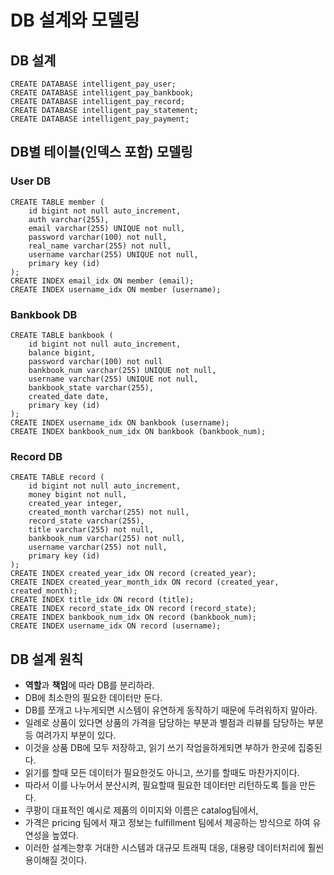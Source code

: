 # DB 설계와 모델링

## DB 설계
```
CREATE DATABASE intelligent_pay_user;
CREATE DATABASE intelligent_pay_bankbook;
CREATE DATABASE intelligent_pay_record;
CREATE DATABASE intelligent_pay_statement;
CREATE DATABASE intelligent_pay_payment;
```

## DB별 테이블(인덱스 포함) 모델링
### User DB
```
CREATE TABLE member (
    id bigint not null auto_increment,
    auth varchar(255),
    email varchar(255) UNIQUE not null,
    password varchar(100) not null,
    real_name varchar(255) not null,
    username varchar(255) UNIQUE not null,
    primary key (id)
);
CREATE INDEX email_idx ON member (email);
CREATE INDEX username_idx ON member (username);
```
### Bankbook DB
```
CREATE TABLE bankbook (
    id bigint not null auto_increment,
    balance bigint,
    password varchar(100) not null
    bankbook_num varchar(255) UNIQUE not null,
    username varchar(255) UNIQUE not null,
    bankbook_state varchar(255),
    created_date date,
    primary key (id)
);
CREATE INDEX username_idx ON bankbook (username);
CREATE INDEX bankbook_num_idx ON bankbook (bankbook_num);
```
### Record DB
```
CREATE TABLE record (
    id bigint not null auto_increment,
    money bigint not null,
    created_year integer,
    created_month varchar(255) not null,
    record_state varchar(255),
    title varchar(255) not null,
    bankbook_num varchar(255) not null,
    username varchar(255) not null,
    primary key (id)
);
CREATE INDEX created_year_idx ON record (created_year);
CREATE INDEX created_year_month_idx ON record (created_year, created_month);
CREATE INDEX title_idx ON record (title);
CREATE INDEX record_state_idx ON record (record_state);
CREATE INDEX bankbook_num_idx ON record (bankbook_num);
CREATE INDEX username_idx ON record (username);
```

## DB 설계 원칙
* **역할**과 **책임**에 따라 DB를 분리하라.
* DB에 최소한의 필요한 데이터만 둔다.
* DB를 쪼개고 나누게되면 시스템이 유연하게 동작하기 때문에 두려워하지 말아라.
* 일례로 상품이 있다면 상품의 가격을 담당하는 부분과 별점과 리뷰를 담당하는 부분 등 여려가지 부분이 있다.
* 이것을 상품 DB에 모두 저장하고, 읽기 쓰기 작업을하게되면 부하가 한곳에 집중된다.
* 읽기를 할때 모든 데이터가 필요한것도 아니고, 쓰기를 할때도 마찬가지이다.
* 따라서 이를 나누어서 분산시켜, 필요할때 필요한 데이터만 리턴하도록 틀을 만든다.
* 쿠팡이 대표적인 예시로 제품의 이미지와 이름은 catalog팀에서, 
* 가격은 pricing 팀에서 재고 정보는 fulfillment 팀에서 제공하는 방식으로 하여 유연성을 높였다.
* 이러한 설계는향후 거대한 시스템과 대규모 트래픽 대응, 대용량 데이터처리에 훨씬 용이해질 것이다.